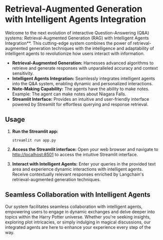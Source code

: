 
# Retrieval-Augmented Generation with Intelligent Agents Integration

Welcome to the next evolution of interactive Question-Answering (Q&A) systems: Retrieval-Augmented Generation (RAG) with Intelligent Agents Integration**. This cutting-edge system combines the power of retrieval-augmented generation techniques with the intelligence and adaptability of intelligent agents to revolutionize how users interact with information.

- **Retrieval-Augmented Generation:** Harnesses advanced algorithms to retrieve and generate responses with unparalleled accuracy and context sensitivity.
- **Intelligent Agents Integration:** Seamlessly integrates intelligent agents into the Q&A system, enabling dynamic and personalized interactions.
- **Note-Making Capability:** The agents have the ability to make notes.
  Example: The agent can make notes about Niagara Falls.
- **Streamlit Interface:** Provides an intuitive and user-friendly interface powered by Streamlit for effortless querying and response retrieval.

## Usage

1. **Run the Streamlit app:**
   ```
   streamlit run app.py
   ```

2. **Access the Streamlit interface:** Open your web browser and navigate to [http://localhost:8501](http://localhost:8501) to access the intuitive Streamlit interface.

3. **Interact with Intelligent Agents:** Enter your queries in the provided text area and experience dynamic interactions with intelligent agents. Receive contextually relevant responses enriched by Langchain's retrieval-augmented generation techniques.

## Seamless Collaboration with Intelligent Agents

Our system facilitates seamless collaboration with intelligent agents, empowering users to engage in dynamic exchanges and delve deeper into topics within the Harry Potter universe. Whether you're seeking insights, exploring plot intricacies, or simply indulging in magical discussions, our integrated agents are here to enhance your experience every step of the way.

